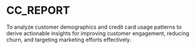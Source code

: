 # CC_REPORT
To analyze customer demographics and credit card usage patterns to derive actionable insights for improving customer engagement, reducing churn, and targeting marketing efforts effectively.

